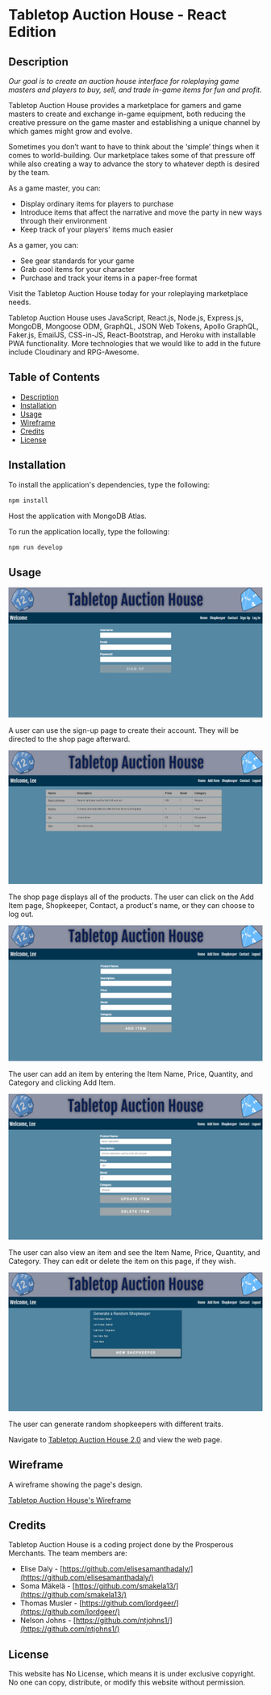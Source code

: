 # Tabletop Auction House - React Edition

## Description

*Our goal is to create an auction house interface for roleplaying game masters and players to buy, sell, and trade in-game items for fun and profit.*

Tabletop Auction House provides a marketplace for gamers and game masters to create and exchange in-game equipment, both reducing the creative pressure on the game master and establishing a unique channel by which games might grow and evolve.

Sometimes you don’t want to have to think about the ‘simple’ things when it comes to world-building. Our marketplace takes some of that pressure off while also creating a way to advance the story to whatever depth is desired by the team.

As a game master, you can:

* Display ordinary items for players to purchase
* Introduce items that affect the narrative and move the party in new ways through their environment
* Keep track of your players' items much easier

As a gamer, you can:

* See gear standards for your game
* Grab cool items for your character
* Purchase and track your items in a paper-free format

Visit the Tabletop Auction House today for your roleplaying marketplace needs.

Tabletop Auction House uses JavaScript, React.js, Node.js, Express.js, MongoDB, Mongoose ODM, GraphQL, JSON Web Tokens, Apollo GraphQL, Faker.js, EmailJS, CSS-in-JS, React-Bootstrap, and Heroku with installable PWA functionality. More technologies that we would like to add in the future include Cloudinary and RPG-Awesome.

## Table of Contents

* [Description](#description)
* [Installation](#installation)
* [Usage](#usage)
* [Wireframe](#wireframe)
* [Credits](#credits)
* [License](#license)

## Installation

To install the application's dependencies, type the following:
```md
npm install
```
Host the application with MongoDB Atlas.

To run the application locally, type the following:
```md
npm run develop
```

## Usage

![Tabletop Auction House](./assets/sign-up.png)

A user can use the sign-up page to create their account. They will be directed to the shop page afterward.

![Tabletop Auction House](./assets/shop.png)

The shop page displays all of the products. The user can click on the Add Item page, Shopkeeper, Contact, a product's name, or they can choose to log out.

![Tabletop Auction House](./assets/add-item.png)

The user can add an item by entering the Item Name, Price, Quantity, and Category and clicking Add Item.

![Tabletop Auction House](./assets/edit-item.png)

The user can also view an item and see the Item Name, Price, Quantity, and Category. They can edit or delete the item on this page, if they wish.

![Tabletop Auction House](./assets/shopkeeper.png)

The user can generate random shopkeepers with different traits.

Navigate to [Tabletop Auction House 2.0](https://tabletop-auction-house-2.herokuapp.com/) and view the web page.

## Wireframe

A wireframe showing the page's design.

[Tabletop Auction House's Wireframe](https://docs.google.com/presentation/d/1ZrrW8pyQqQYYu9Z_OkplCIA2Lk5IExDmOEinp_IujaI/)

## Credits

Tabletop Auction House is a coding project done by the Prosperous Merchants. The team members are:
* Elise Daly - [https://github.com/elisesamanthadaly/](https://github.com/elisesamanthadaly/)
* Soma Mäkelä - [https://github.com/smakela13/](https://github.com/smakela13/)
* Thomas Musler - [https://github.com/lordgeer/](https://github.com/lordgeer/)
* Nelson Johns - [https://github.com/ntjohns1/](https://github.com/ntjohns1/)

## License

This website has No License, which means it is under exclusive copyright. No one can copy, distribute, or modify this website without permission.
